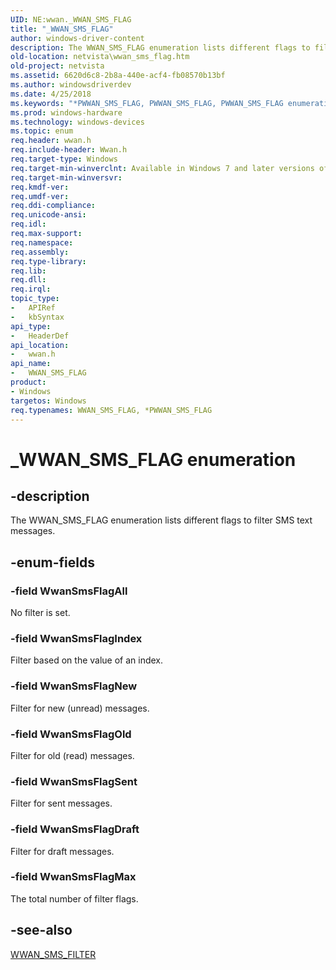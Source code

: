 ```yaml
---
UID: NE:wwan._WWAN_SMS_FLAG
title: "_WWAN_SMS_FLAG"
author: windows-driver-content
description: The WWAN_SMS_FLAG enumeration lists different flags to filter SMS text messages.
old-location: netvista\wwan_sms_flag.htm
old-project: netvista
ms.assetid: 6620d6c8-2b8a-440e-acf4-fb08570b13bf
ms.author: windowsdriverdev
ms.date: 4/25/2018
ms.keywords: "*PWWAN_SMS_FLAG, PWWAN_SMS_FLAG, PWWAN_SMS_FLAG enumeration pointer [Network Drivers Starting with Windows Vista], WWAN_SMS_FLAG, WWAN_SMS_FLAG enumeration [Network Drivers Starting with Windows Vista], WwanRef_379a284f-534f-4acb-88c7-d60f7627ab32.xml, WwanSmsFlagAll, WwanSmsFlagDraft, WwanSmsFlagIndex, WwanSmsFlagMax, WwanSmsFlagNew, WwanSmsFlagOld, WwanSmsFlagSent, _WWAN_SMS_FLAG, netvista.wwan_sms_flag, wwan/PWWAN_SMS_FLAG, wwan/WWAN_SMS_FLAG, wwan/WwanSmsFlagAll, wwan/WwanSmsFlagDraft, wwan/WwanSmsFlagIndex, wwan/WwanSmsFlagMax, wwan/WwanSmsFlagNew, wwan/WwanSmsFlagOld, wwan/WwanSmsFlagSent"
ms.prod: windows-hardware
ms.technology: windows-devices
ms.topic: enum
req.header: wwan.h
req.include-header: Wwan.h
req.target-type: Windows
req.target-min-winverclnt: Available in Windows 7 and later versions of Windows.
req.target-min-winversvr: 
req.kmdf-ver: 
req.umdf-ver: 
req.ddi-compliance: 
req.unicode-ansi: 
req.idl: 
req.max-support: 
req.namespace: 
req.assembly: 
req.type-library: 
req.lib: 
req.dll: 
req.irql: 
topic_type:
-	APIRef
-	kbSyntax
api_type:
-	HeaderDef
api_location:
-	wwan.h
api_name:
-	WWAN_SMS_FLAG
product:
- Windows
targetos: Windows
req.typenames: WWAN_SMS_FLAG, *PWWAN_SMS_FLAG
---
```


# _WWAN_SMS_FLAG enumeration


## -description


The WWAN_SMS_FLAG enumeration lists different flags to filter SMS text messages.


## -enum-fields




### -field WwanSmsFlagAll

No filter is set.


### -field WwanSmsFlagIndex

Filter based on the value of an index.


### -field WwanSmsFlagNew

Filter for new (unread) messages.


### -field WwanSmsFlagOld

Filter for old (read) messages.


### -field WwanSmsFlagSent

Filter for sent messages.


### -field WwanSmsFlagDraft

Filter for draft messages.


### -field WwanSmsFlagMax

The total number of filter flags.


## -see-also




<a href="https://msdn.microsoft.com/library/windows/hardware/ff571245">WWAN_SMS_FILTER</a>
 

 

